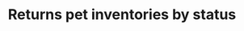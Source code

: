 ---
title: Returns pet inventories by status
excerpt: Returns a map of status codes to quantities
api:
  file: petstore-new.json
  operationId: getInventory
hidden: false
---
